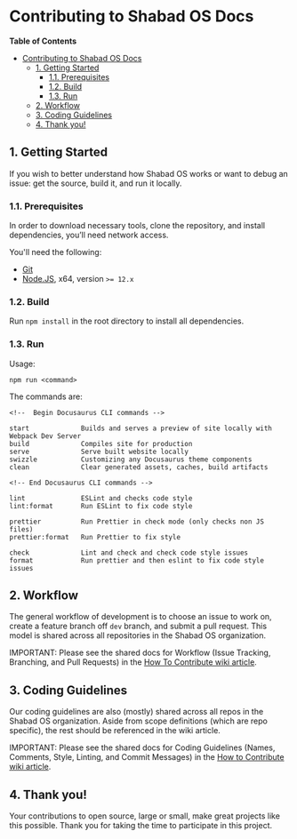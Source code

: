 # Contributing to Shabad OS Docs

**Table of Contents**

- [Contributing to Shabad OS Docs](#contributing-to-shabad-os-docs)
  - [1. Getting Started](#1-getting-started)
    - [1.1. Prerequisites](#11-prerequisites)
    - [1.2. Build](#12-build)
    - [1.3. Run](#13-run)
  - [2. Workflow](#2-workflow)
  - [3. Coding Guidelines](#3-coding-guidelines)
  - [4. Thank you!](#4-thank-you)

## 1. Getting Started

If you wish to better understand how Shabad OS works or want to debug an issue: get the source, build it, and run it locally.

### 1.1. Prerequisites

In order to download necessary tools, clone the repository, and install dependencies, you’ll need network access.

You'll need the following:

- [Git](https://git-scm.com/)
- [Node.JS](https://nodejs.org/en/), x64, version `>= 12.x`

### 1.2. Build

Run `npm install` in the root directory to install all dependencies.

### 1.3. Run

Usage:

```console
npm run <command>
```

The commands are:

```console
<!--  Begin Docusaurus CLI commands -->

start             Builds and serves a preview of site locally with Webpack Dev Server
build             Compiles site for production
serve             Serve built website locally
swizzle           Customizing any Docusaurus theme components
clean             Clear generated assets, caches, build artifacts

<!-- End Docusaurus CLI commands -->

lint              ESLint and checks code style
lint:format       Run ESLint to fix code style

prettier          Run Prettier in check mode (only checks non JS files)
prettier:format   Run Prettier to fix style

check             Lint and check and check code style issues
format            Run prettier and then eslint to fix code style issues
```

## 2. Workflow

The general workflow of development is to choose an issue to work on, create a feature branch off `dev` branch, and submit a pull request. This model is shared across all repositories in the Shabad OS organization.

IMPORTANT: Please see the shared docs for Workflow (Issue Tracking, Branching, and Pull Requests) in the [How To Contribute wiki article](https://github.com/ShabadOS/.github/wiki/How-to-Contribute#workflow).

## 3. Coding Guidelines

Our coding guidelines are also (mostly) shared across all repos in the Shabad OS organization. Aside from scope definitions (which are repo specific), the rest should be referenced in the wiki article.

IMPORTANT: Please see the shared docs for Coding Guidelines (Names, Comments, Style, Linting, and Commit Messages) in the [How to Contribute wiki article](https://github.com/ShabadOS/.github/wiki/How-to-Contribute#coding-guidelines).

## 4. Thank you!

Your contributions to open source, large or small, make great projects like this possible. Thank you for taking the time to participate in this project.
